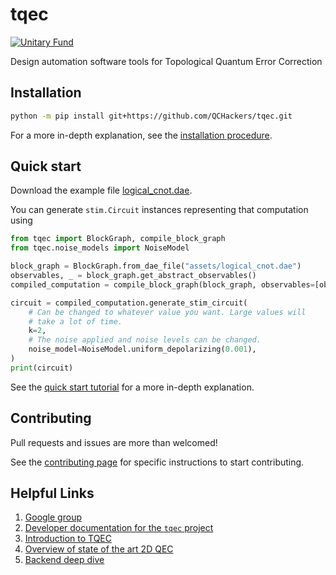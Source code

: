 
# tqec

[![Unitary Fund](https://img.shields.io/badge/Supported%20By-UNITARY%20FUND-brightgreen.svg?style=for-the-badge)](https://unitary.fund)

Design automation software tools for Topological Quantum Error Correction

## Installation

```sh
python -m pip install git+https://github.com/QCHackers/tqec.git
```

For a more in-depth explanation, see the [installation procedure](https://qchackers.github.io/tqec/installation.html).

## Quick start

Download the example file [logical_cnot.dae](https://github.com/QCHackers/tqec/tree/main/docs/media/quick_start/logical_cnot.dae).

You can generate `stim.Circuit` instances representing that computation using

```py
from tqec import BlockGraph, compile_block_graph
from tqec.noise_models import NoiseModel

block_graph = BlockGraph.from_dae_file("assets/logical_cnot.dae")
observables, _ = block_graph.get_abstract_observables()
compiled_computation = compile_block_graph(block_graph, observables=[observables[1]])

circuit = compiled_computation.generate_stim_circuit(
    # Can be changed to whatever value you want. Large values will
    # take a lot of time.
    k=2,
    # The noise applied and noise levels can be changed.
    noise_model=NoiseModel.uniform_depolarizing(0.001),
)
print(circuit)
```

See the [quick start tutorial](https://qchackers.github.io/tqec/quick_start.html) for a
more in-depth explanation.

## Contributing

Pull requests and issues are more than welcomed!

See the [contributing page](https://qchackers.github.io/tqec/contributing.html) for specific instructions to start contributing.

## Helpful Links

1. [Google group](https://groups.google.com/g/tqec-design-automation)
2. [Developer documentation for the `tqec` project](https://qchackers.github.io/tqec/)
3. [Introduction to TQEC](https://docs.google.com/presentation/d/1RufCoTyPFE0EJfC7fbFMjAyhfNJJKNybaixTFh0Qnfg/edit?usp=sharing)
4. [Overview of state of the art 2D QEC](https://docs.google.com/presentation/d/1xYBfkVMpA1YEVhpgTZpKvY8zeOO1VyHmRWvx_kDJEU8/edit?usp=sharing)
5. [Backend deep dive](https://drive.google.com/file/d/1HQEQrln2uVBbs3zbBzrEBm24LDD7PE26/view)
